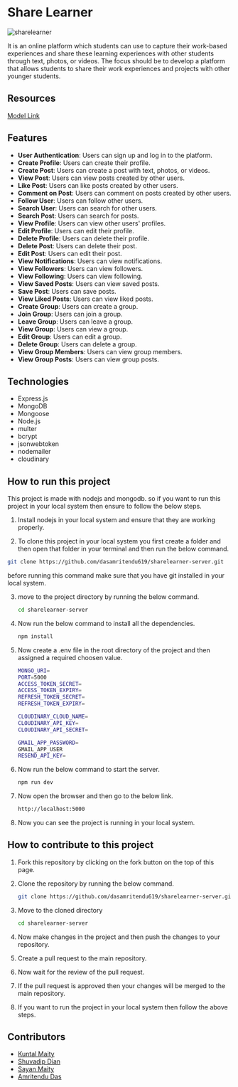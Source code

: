 # Share Learner

![ sharelearner](https://res.cloudinary.com/dqufodszt/image/upload/v1716363215/sharelerner/Main_c1nwzt.png)

It is an online platform which students can use to capture their work-based experiences and share these learning experiences with other students through text, photos, or videos. The focus should be to develop a platform that allows students to share their work experiences and projects with other younger students.

## Resources
[Model Link](https://app.eraser.io/workspace/C92IKHTEWLTeBX3FzzcN)

## Features

- **User Authentication**: Users can sign up and log in to the platform.
- **Create Profile**: Users can create their profile.
- **Create Post**: Users can create a post with text, photos, or videos.
- **View Post**: Users can view posts created by other users.
- **Like Post**: Users can like posts created by other users.
- **Comment on Post**: Users can comment on posts created by other users.
- **Follow User**: Users can follow other users.
- **Search User**: Users can search for other users.
- **Search Post**: Users can search for posts.
- **View Profile**: Users can view other users' profiles.
- **Edit Profile**: Users can edit their profile.
- **Delete Profile**: Users can delete their profile.
- **Delete Post**: Users can delete their post.
- **Edit Post**: Users can edit their post.
- **View Notifications**: Users can view notifications.
- **View Followers**: Users can view followers.
- **View Following**: Users can view following.
- **View Saved Posts**: Users can view saved posts.
- **Save Post**: Users can save posts.
- **View Liked Posts**: Users can view liked posts.
- **Create Group**: Users can create a group.
- **Join Group**: Users can join a group.
- **Leave Group**: Users can leave a group.
- **View Group**: Users can view a group.
- **Edit Group**: Users can edit a group.
- **Delete Group**: Users can delete a group.
- **View Group Members**: Users can view group members.
- **View Group Posts**: Users can view group posts.

## Technologies

- Express.js
- MongoDB
- Mongoose
- Node.js
- multer
- bcrypt
- jsonwebtoken
- nodemailer
- cloudinary


## How to run this project

This project is made with nodejs and mongodb. so if you want to run this project in your local system then ensure to follow the below steps.

1. Install nodejs in your local system and ensure that they are working properly.

2. To clone this project in your local system you first create a folder and then open that folder in your terminal and then run the below command.

```bash
git clone https://github.com/dasamritendu619/sharelearner-server.git
```
before running this command make sure that you have git installed in your local system.

3. move to the project directory by running the below command.
    
    ```bash
    cd sharelearner-server
    ```
4. Now run the below command to install all the dependencies.

    ```bash
    npm install
    ``` 
5. Now create a .env file in the root directory of the project and then assigned a required choosen value.

    ```bash
    MONGO_URI=
    PORT=5000
    ACCESS_TOKEN_SECRET=
    ACCESS_TOKEN_EXPIRY=
    REFRESH_TOKEN_SECRET=
    REFRESH_TOKEN_EXPIRY=

    CLOUDINARY_CLOUD_NAME=
    CLOUDINARY_API_KEY=
    CLOUDINARY_API_SECRET=

    GMAIL_APP_PASSWORD=
    GMAIL_APP_USER
    RESEND_API_KEY=

    ```
6. Now run the below command to start the server.

    ```bash
    npm run dev
    ```
7. Now open the browser and then go to the below link.

    ```bash
    http://localhost:5000
    ```
8. Now you can see the project is running in your local system.

## How to contribute to this project

1. Fork this repository by clicking on the fork button on the top of this page.

2. Clone the repository by running the below command.

    ```bash
    git clone https://github.com/dasamritendu619/sharelearner-server.git
    ```
3. Move to the cloned directory

    ```bash
    cd sharelearner-server
    ```
4. Now make changes in the project and then push the changes to your repository.

5. Create a pull request to the main repository.

6. Now wait for the review of the pull request.

7. If the pull request is approved then your changes will be merged to the main repository.

8. If you want to run the project in your local system then follow the above steps.

## Contributors

- [Kuntal Maity](https://github.com/kuntal-hub)
- [Shuvadip Dian](https://github.com/shuvadipdian)
- [Sayan Maity](https://github.com/Sayancemk)
- [Amritendu Das](https://github.com/dasamritendu619)

